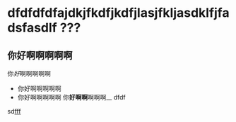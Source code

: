 # dfdfdfdfajdkjfkdfjkdfjlasjfkljasdklfjfadsfasdlf ???
## 你好啊啊啊啊啊
你*好*啊啊啊啊啊
- 你好啊啊啊啊啊
- 你好啊啊啊啊啊
你**好啊啊**啊啊啊__
dfdf
  
sd[fff](djfkl)
